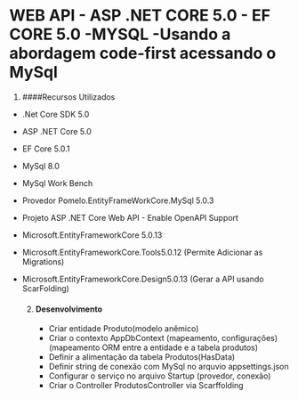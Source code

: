 # WEB API - ASP .NET CORE 5.0 - EF CORE 5.0 -MYSQL -Usando a abordagem code-first acessando o MySql

1. ####Recursos Utilizados

- .Net Core SDK 5.0

- ASP .NET Core 5.0

- EF Core 5.0.1

- MySql 8.0

- MySql Work Bench

- Provedor Pomelo.EntityFrameWorkCore.MySql 5.0.3

- Projeto ASP .NET Core Web API - Enable OpenAPI Support

- Microsoft.EntityFrameworkCore 5.0.13

- Microsoft.EntityFrameworkCore.Tools5.0.12 (Permite Adicionar as Migrations)

- Microsoft.EntityFrameworkCore.Design5.0.13 (Gerar a API usando ScarFolding)

  2. #### Desenvolvimento 

     - Criar entidade Produto(modelo anêmico)
     - Criar o contexto AppDbContext (mapeamento, configurações) (mapeamento ORM entre a entidade e a tabela produtos)
     - Definir a alimentação da tabela Produtos(HasData)
     - Definir string de conexão com MySql no arquvio appsettings.json
     - Configurar o serviço no arquivo Startup (provedor, conexão)
     - Criar o Controller ProdutosController via Scarffolding

     ​

  ​